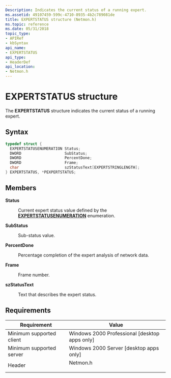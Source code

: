 ```yaml
---
Description: Indicates the current status of a running expert.
ms.assetid: 49107459-599c-4710-8935-4b2c789081de
title: EXPERTSTATUS structure (Netmon.h)
ms.topic: reference
ms.date: 05/31/2018
topic_type: 
- APIRef
- kbSyntax
api_name: 
- EXPERTSTATUS
api_type: 
- HeaderDef
api_location: 
- Netmon.h
---
```


# EXPERTSTATUS structure

The **EXPERTSTATUS** structure indicates the current status of a running expert.

## Syntax


```C++
typedef struct {
  EXPERTSTATUSENUMERATION Status;
  DWORD                   SubStatus;
  DWORD                   PercentDone;
  DWORD                   Frame;
  char                    szStatusText[EXPERTSTRINGLENGTH];
} EXPERTSTATUS, *PEXPERTSTATUS;
```



## Members

<dl> <dt>

**Status**
</dt> <dd>

Current expert status value defined by the [**EXPERTSTATUSENUMERATION**](expertstatusenumeration.md) enumeration.

</dd> <dt>

**SubStatus**
</dt> <dd>

Sub-status value.

</dd> <dt>

**PercentDone**
</dt> <dd>

Percentage completion of the expert analysis of network data.

</dd> <dt>

**Frame**
</dt> <dd>

Frame number.

</dd> <dt>

**szStatusText**
</dt> <dd>

Text that describes the expert status.

</dd> </dl>

## Requirements



| Requirement | Value |
|-------------------------------------|-------------------------------------------------------------------------------------|
| Minimum supported client<br/> | Windows 2000 Professional \[desktop apps only\]<br/>                          |
| Minimum supported server<br/> | Windows 2000 Server \[desktop apps only\]<br/>                                |
| Header<br/>                   | <dl> <dt>Netmon.h</dt> </dl> |



 

 




